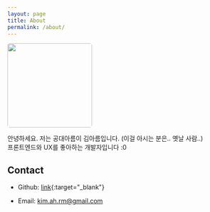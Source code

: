 ```yaml
---
layout: page
title: About
permalink: /about/
---
```


<img src="https://avatars1.githubusercontent.com/u/23192677?v=4&amp;s=460" alt="" style="width:190px !important; height:190px; border-radius: 5px;">

<br>

<!-- ## 소개 -->

안녕하세요. 저는 공대아름이 김아름입니다. (이걸 아시는 분은.. 옛날 사람..)  
프론트엔드와 UX를 좋아하는 개발자입니다 :0

## Contact

- Github: [link](https://github.com/lumiloves){:target="_blank"}
<!-- - LinkedIn -->
- Email: [kim.ah.rm@gmail.com](mailto:kim.ah.rm@gmail.com)
